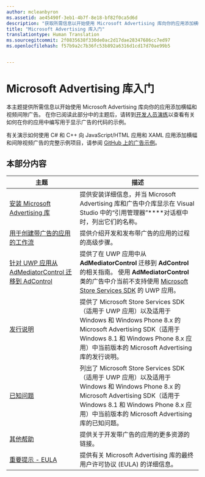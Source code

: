 ```yaml
---
author: mcleanbyron
ms.assetid: ae45490f-3eb1-4b7f-8e18-bf82f0ca5d6d
description: "获取所需信息以开始使用 Microsoft Advertising 库向你的应用添加横幅和视频间隙广告。"
title: "Microsoft Advertising 库入门"
translationtype: Human Translation
ms.sourcegitcommit: 2f0835638f330de0ac2d17dae28347686cc7ed97
ms.openlocfilehash: f57b9a2c7b36fc53b892a6316d1cd17d70ae99b5


---
```


# Microsoft Advertising 库入门




本主题提供所需信息以开始使用 Microsoft Advertising 库向你的应用添加横幅和视频间隙广告。 在你已阅读此部分中的主题后，请转到[开发人员演练](developer-walkthroughs.md)以查看有关如何在你的应用中编写用于显示广告的代码的示例。

有关演示如何使用 C# 和 C++ 向 JavaScript/HTML 应用和 XAML 应用添加横幅和间隙视频广告的完整示例项目，请参阅 [GitHub 上的广告示例](http://aka.ms/githubads)。

 

## 本部分内容

| 主题                                                                                                       | 描述                 |
|-------------------------------------------------------------------------------------------------------------|-----------------------------|
| [安装 Microsoft Advertising 库](install-the-microsoft-advertising-libraries.md) |  提供安装详细信息，并当 Microsoft Advertising 库和广告中介库显示在 Visual Studio 中的“引用管理器”****对话框中时，列出它们的名称。  |
| [用于创建带广告的应用的工作流](workflows-for-creating-apps-with-ads.md)     |  提供介绍开发和发布带广告的应用的过程的高级步骤。   |
| [针对 UWP 应用从 AdMediatorControl 迁移到 AdControl](migrate-from-admediatorcontrol-to-adcontrol.md)  | 提供了在 UWP 应用中从 **AdMediatorControl** 迁移到 **AdControl** 的相关指南。 使用 **AdMediatorControl** 类的广告中介当前不支持使用 [Microsoft Store Services SDK](http://aka.ms/store-em-sdk) 的 UWP 应用。   |
| [发行说明](release-notes-for-the-advertising-libraries.md)         |  提供了 Microsoft Store Services SDK（适用于 UWP 应用）以及适用于 Windows 和 Windows Phone 8.x 的 Microsoft Advertising SDK（适用于 Windows 8.1 和 Windows Phone 8.x 应用）中当前版本的 Microsoft Advertising 库的发行说明。   |
| [已知问题](known-issues-for-the-advertising-libraries.md)      |  列出了 Microsoft Store Services SDK（适用于 UWP 应用）以及适用于 Windows 和 Windows Phone 8.x 的 Microsoft Advertising SDK（适用于 Windows 8.1 和 Windows Phone 8.x 应用）中当前版本的 Microsoft Advertising 库的已知问题。   |
| [其他帮助](additional-help.md)                                    |   提供关于开发带广告的应用的更多资源的链接。  |
| [重要提示 - EULA](important-notice-eula.md)                                    |   提供有关 Microsoft Advertising 库的最终用户许可协议 (EULA) 的详细信息。   |


 

 



<!--HONumber=Sep16_HO2-->


